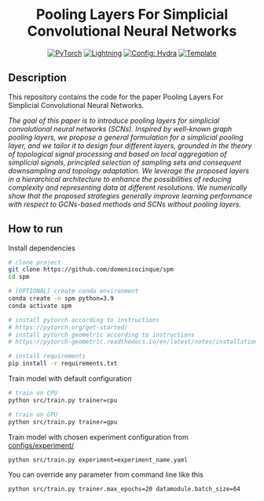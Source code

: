 <div align="center">

# Pooling Layers For Simplicial Convolutional Neural Networks

<a href="https://pytorch.org/get-started/locally/"><img alt="PyTorch" src="https://img.shields.io/badge/PyTorch-ee4c2c?logo=pytorch&logoColor=white"></a>
<a href="https://pytorchlightning.ai/"><img alt="Lightning" src="https://img.shields.io/badge/-Lightning-792ee5?logo=pytorchlightning&logoColor=white"></a>
<a href="https://hydra.cc/"><img alt="Config: Hydra" src="https://img.shields.io/badge/Config-Hydra-89b8cd"></a>
<a href="https://github.com/ashleve/lightning-hydra-template"><img alt="Template" src="https://img.shields.io/badge/-Lightning--Hydra--Template-017F2F?style=flat&logo=github&labelColor=gray"></a><br>
 <!---
[![Paper](http://img.shields.io/badge/paper-arxiv.1001.2234-B31B1B.svg)](https://www.nature.com/articles/nature14539)
[![Conference](http://img.shields.io/badge/AnyConference-year-4b44ce.svg)](https://papers.nips.cc/paper/2020)
-->
    
</div>

## Description

This repository contains the code for the paper Pooling Layers For Simplicial Convolutional Neural Networks.

_The goal of this paper is to introduce pooling layers for simplicial convolutional neural networks (SCNs). Inspired by well-known graph pooling layers, we propose a general formulation for a simplicial pooling layer, and we tailor it to design four different layers, grounded in the theory of topological signal processing and based on local aggregation of simplicial signals, principled selection of sampling sets and consequent downsampling and topology adaptation. We leverage the proposed layers in a hierarchical architecture to enhance the possibilities of reducing complexity and representing data at different resolutions. We numerically show that the proposed strategies generally improve learning performance with respect to GCNs-based methods and SCNs without pooling layers._

## How to run

Install dependencies

```bash
# clone project
git clone https://github.com/domenicocinque/spm
cd spm

# [OPTIONAL] create conda environment
conda create -n spm python=3.9
conda activate spm

# install pytorch according to instructions
# https://pytorch.org/get-started/
# install pytorch geometric according to instructions
# https://pytorch-geometric.readthedocs.io/en/latest/notes/installation.html

# install requirements
pip install -r requirements.txt
```

Train model with default configuration

```bash
# train on CPU
python src/train.py trainer=cpu

# train on GPU
python src/train.py trainer=gpu
```

Train model with chosen experiment configuration from [configs/experiment/](configs/experiment/)

```bash
python src/train.py experiment=experiment_name.yaml
```

You can override any parameter from command line like this

```bash
python src/train.py trainer.max_epochs=20 datamodule.batch_size=64
```
